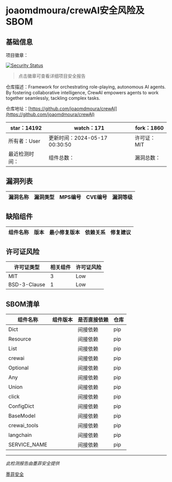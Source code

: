 # joaomdmoura/crewAI安全风险及SBOM

## 基础信息

项目徽章：

[![Security Status](https://www.murphysec.com/platform3/v31/badge/1791177352029827072.svg)](https://www.murphysec.com/console/report/1738641563397083136/1791177352029827072)

> 点击徽章可查看详细项目安全报告

仓库描述：Framework for orchestrating role-playing, autonomous AI agents. By fostering collaborative intelligence, CrewAI empowers agents to work together seamlessly, tackling complex tasks.

仓库地址：[https://github.com/joaomdmoura/crewAI](https://github.com/joaomdmoura/crewAI)

| star：14192 | watch：171 | fork：1860 |
| ----------- | -------------- | ------------ |
| 所有者：User | 更新时间：2024-05-17 00:30:50 | 许可证：MIT |
| 最近检测时间： | 组件总数： | 漏洞总数： |




## 漏洞列表

| 漏洞名称 | 漏洞类型 | MPS编号 | CVE编号 | 漏洞等级 |
| ------- | ------ | ------- | ------ | ----- |





## 缺陷组件

| 组件名称 | 版本 | 最小修复版本 | 依赖关系 | 修复建议 |
| -------- | ---- | ------------ | -------- | -------- |





## 许可证风险

| 许可证类型 | 相关组件 | 许可证风险 |
| ---------- | -------- | ---------- |
|MIT|3|Low|
|BSD-3-Clause|1|Low|




## SBOM清单

| 组件名称 | 组件版本 | 是否直接依赖 | 仓库 |
| -------- | -------- | ------------ | ---- |
|Dict||间接依赖|pip|
|Resource||间接依赖|pip|
|List||间接依赖|pip|
|crewai||间接依赖|pip|
|Optional||间接依赖|pip|
|Any||间接依赖|pip|
|Union||间接依赖|pip|
|click||间接依赖|pip|
|ConfigDict||间接依赖|pip|
|BaseModel||间接依赖|pip|
|crewai_tools||间接依赖|pip|
|langchain||间接依赖|pip|
|SERVICE_NAME||间接依赖|pip|


------

*此检测报告由墨菲安全提供*

[墨菲安全](www.murphysec.com)